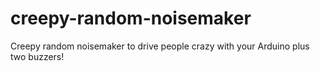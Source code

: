 creepy-random-noisemaker
========================

Creepy random noisemaker to drive people crazy with your Arduino plus two buzzers!
